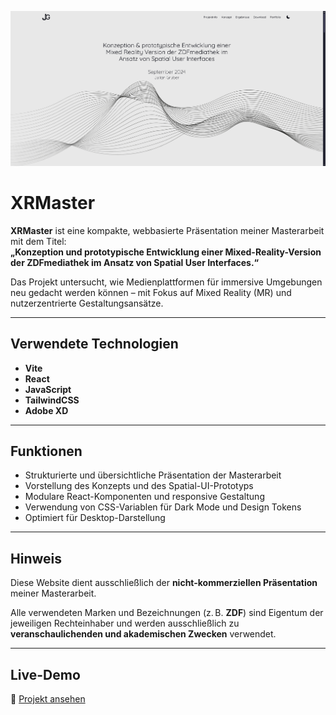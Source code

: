 ![Home](src/assets/readme.png)

# XRMaster

**XRMaster** ist eine kompakte, webbasierte Präsentation meiner Masterarbeit mit dem Titel:  
**„Konzeption und prototypische Entwicklung einer Mixed-Reality-Version der ZDFmediathek im Ansatz von Spatial User Interfaces.“**

Das Projekt untersucht, wie Medienplattformen für immersive Umgebungen neu gedacht werden können – mit Fokus auf Mixed Reality (MR) und nutzerzentrierte Gestaltungsansätze.

---

## Verwendete Technologien

- **Vite**
- **React**
- **JavaScript**
- **TailwindCSS**
- **Adobe XD**

---

## Funktionen

- Strukturierte und übersichtliche Präsentation der Masterarbeit
- Vorstellung des Konzepts und des Spatial-UI-Prototyps
- Modulare React-Komponenten und responsive Gestaltung
- Verwendung von CSS-Variablen für Dark Mode und Design Tokens
- Optimiert für Desktop-Darstellung

---

## Hinweis

Diese Website dient ausschließlich der **nicht-kommerziellen Präsentation** meiner Masterarbeit.

Alle verwendeten Marken und Bezeichnungen (z. B. **ZDF**) sind Eigentum der jeweiligen Rechteinhaber und werden ausschließlich zu **veranschaulichenden und akademischen Zwecken** verwendet.

---

## Live-Demo

🔗 [Projekt ansehen](https://juliangruber-xrmaster.netlify.app)
